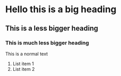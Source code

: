 # Hello this is a big heading
## This is a less bigger heading
### This is much less bigger heading

This is a normal text


1. List item 1
1. List item 2
